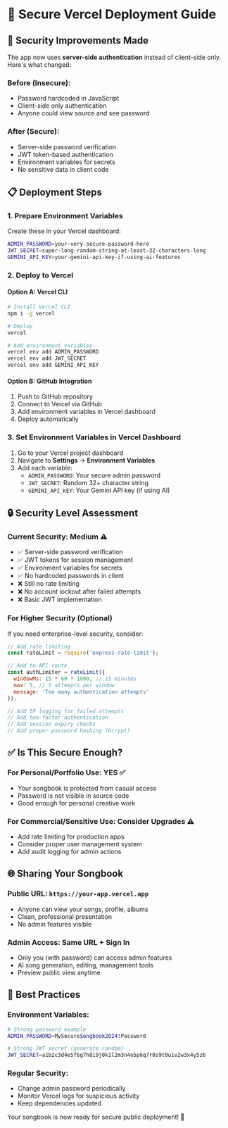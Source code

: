 # 🚀 Secure Vercel Deployment Guide

## 🔐 Security Improvements Made

The app now uses **server-side authentication** instead of client-side only. Here's what changed:

### **Before (Insecure)**:
- Password hardcoded in JavaScript
- Client-side only authentication
- Anyone could view source and see password

### **After (Secure)**:
- Server-side password verification
- JWT token-based authentication  
- Environment variables for secrets
- No sensitive data in client code

## 📋 Deployment Steps

### **1. Prepare Environment Variables**
Create these in your Vercel dashboard:

```bash
ADMIN_PASSWORD=your-very-secure-password-here
JWT_SECRET=super-long-random-string-at-least-32-characters-long
GEMINI_API_KEY=your-gemini-api-key-if-using-ai-features
```

### **2. Deploy to Vercel**

#### **Option A: Vercel CLI**
```bash
# Install Vercel CLI
npm i -g vercel

# Deploy
vercel

# Add environment variables
vercel env add ADMIN_PASSWORD
vercel env add JWT_SECRET
vercel env add GEMINI_API_KEY
```

#### **Option B: GitHub Integration**
1. Push to GitHub repository
2. Connect to Vercel via GitHub
3. Add environment variables in Vercel dashboard
4. Deploy automatically

### **3. Set Environment Variables in Vercel Dashboard**
1. Go to your Vercel project dashboard
2. Navigate to **Settings** → **Environment Variables**
3. Add each variable:
   - `ADMIN_PASSWORD`: Your secure admin password
   - `JWT_SECRET`: Random 32+ character string
   - `GEMINI_API_KEY`: Your Gemini API key (if using AI)

## 🔒 Security Level Assessment

### **Current Security: Medium** ⚠️
- ✅ Server-side password verification
- ✅ JWT tokens for session management
- ✅ Environment variables for secrets
- ✅ No hardcoded passwords in client
- ❌ Still no rate limiting
- ❌ No account lockout after failed attempts
- ❌ Basic JWT implementation

### **For Higher Security** (Optional)
If you need enterprise-level security, consider:

```javascript
// Add rate limiting
const rateLimit = require('express-rate-limit');

// Add to API route
const authLimiter = rateLimit({
  windowMs: 15 * 60 * 1000, // 15 minutes
  max: 5, // 5 attempts per window
  message: 'Too many authentication attempts'
});

// Add IP logging for failed attempts
// Add two-factor authentication
// Add session expiry checks
// Add proper password hashing (bcrypt)
```

## ✅ Is This Secure Enough?

### **For Personal/Portfolio Use: YES** ✅
- Your songbook is protected from casual access
- Password is not visible in source code
- Good enough for personal creative work

### **For Commercial/Sensitive Use: Consider Upgrades** ⚠️
- Add rate limiting for production apps
- Consider proper user management system
- Add audit logging for admin actions

## 🌐 Sharing Your Songbook

### **Public URL**: `https://your-app.vercel.app`
- Anyone can view your songs, profile, albums
- Clean, professional presentation
- No admin features visible

### **Admin Access**: Same URL + Sign In
- Only you (with password) can access admin features
- AI song generation, editing, management tools
- Preview public view anytime

## 🎯 Best Practices

### **Environment Variables**:
```bash
# Strong password example
ADMIN_PASSWORD=MySecure$ongbook2024!Password

# Strong JWT secret (generate random)
JWT_SECRET=a1b2c3d4e5f6g7h8i9j0k1l2m3n4o5p6q7r8s9t0u1v2w3x4y5z6
```

### **Regular Security**:
- Change admin password periodically
- Monitor Vercel logs for suspicious activity
- Keep dependencies updated

Your songbook is now ready for secure public deployment! 🎵
